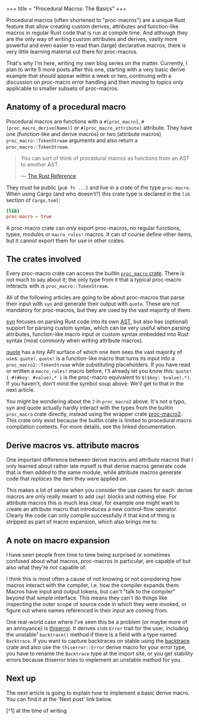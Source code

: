 +++
title = "Procedural Macros: The Basics"
+++

Procedural macros (often shortened to "proc-macros") are a unique Rust feature
that allow creating custom derives, attributes and function-like macros in
regular Rust code that is run at compile time. And although they are the only
way of writing custom attributes and derives, vastly more powerful and even
easier to read than (large) declarative macros, there is very little learning
material out there for proc-macros.

That's why I'm here, writing my own blog series on the matter. Currently, I plan
to write 5 more posts after this one, starting with a very basic derive example
that should appear within a week or two, continuing with a discussion on
proc-macro error handling and then moving to topics only applicable to smaller
subsets of proc-macros.

## Anatomy of a procedural macro

Procedural macros are functions with a `#[proc_macro]`,
`#[proc_macro_derive(Name)]` or `#[proc_macro_attribute]` attribute. They have
one (function-like and derive macros) or two (attribute macros)
`proc_macro::TokenStream` arguments and also return a `proc_macro::TokenStream`.

> You can sort of think of procedural macros as functions from an AST to another
> AST.
>
> — [The Rust Reference][ref]

They must be public (`pub fn ...`) and live in a crate of the type `proc-macro`.
When using Cargo (and who doesn't?) this crate type is declared
in the `lib` section of `Cargo.toml`:

```toml
[lib]
proc-macro = true
```

A proc-macro crate can *only* export proc-macros, no regular functions, types,
modules or `macro_rules!` macros. It can of course define other items, but it
cannot export them for use in other crates.

[ref]: https://doc.rust-lang.org/reference/procedural-macros.html

## The crates involved

Every proc-macro crate can access the builtin [`proc_macro` crate][proc_macro].
There is not much to say about it; the only type from it that a typical
proc-macro interacts with is `proc_macro::TokenStream`.

All of the following articles are going to be about proc-macros that parse their
input with `syn` and generate their output with `quote`. These are not mandatory
for proc-macros, but they are used by the vast majority of them.

[syn] focuses on parsing Rust code into its own [AST], but also has (optional)
support for parsing custom syntax, which can be very useful when parsing
attributes, function-like macro input or custom syntax embedded into Rust syntax
(most commonly when writing attribute macros).

[quote] has a tiny API surface of which one item sees the vast majority of
`use`s: `quote!`. `quote!` is a function-like macro that turns its input into a
`proc_macro2::TokenStream` while substituting placeholders. If you have read or
written a `macro_rules!` macro before, I'll already let you know this:
`quote! { #(#key: #value),* }` is the proc-macro equivalent to
`$($key: $value),*)`. If you haven't, don't mind the symbol soup above: We'll
get to that in the next article.

<div class="info">

You might be wondering about the `2` in `proc_macro2` above. It's not a typo,
syn and quote actually hardly interact with the types from the builtin
`proc_macro` crate directly, instead using the wrapper crate [proc-macro2]. This
crate only exist because the builtin crate is limited to procedural macro
compilation contexts. For more details, see the linked documentation.

</div>

[proc_macro]: https://doc.rust-lang.org/proc_macro/
[syn]: https://docs.rs/syn/2.0
[quote]: https://docs.rs/quote/1.0
[proc-macro2]: https://docs.rs/proc-macro2/1.0
[AST]: https://en.wikipedia.org/wiki/Abstract_syntax_tree

## Derive macros vs. attribute macros

One important difference between derive macros and attribute macros that I only
learned about rather late myself is that derive macros generate code that is
then *added* to the same module, while attribute macros generate code that
*replaces* the item they were applied on.

This makes a lot of sense when you consider the use cases for each: derive
macros are only really meant to add `impl` blocks and nothing else. For
attribute macros this is much less clear, for example one might want to create
an attribute macro that introduces a new control-flow operator. Clearly the
code can only compile successfully if that kind of thing is stripped as part of
macro expansion, which also brings me to:

## A note on macro expansion

I have seen people from time to time being surprised or sometimes confused about
what macros, proc-macros in particular, are capable of but also what they're
*not* capable of.

I think this is most often a cause of not knowing or not considering how macros
interact with the compiler, i.e. how the compiler expands them: Macros have
input and output tokens, but can't "talk to the compiler" beyond that simple
interface. This means they can't do things like inspecting the outer scope of
source code in which they were invoked, or figure out where names referenced in
their input are coming from.

One real-world case where I've seen this be a problem (or maybe more of an
annoyance) is [thiserror]. It derives `std`s `Error` trait for the user,
including the unstable¹ `backtrace()` method if there is a field with a type
named `Backtrace`. If you want to capture backtraces on stable using the
[backtrace] crate and also use the `thiserror::Error` derive macro for your
error type, you have to rename the `Backtrace` type at the import site, or you
get stability errors because thiserror tries to implement an unstable method for
you.

[thiserror]: https://docs.rs/thiserror/1.0
[backtrace]: https://docs.rs/backtrace/0.3

## Next up

The next article is going to explain how to implement a basic derive macro.
You can find it at the 'Next post' link below.

[^1] at the time of writing
